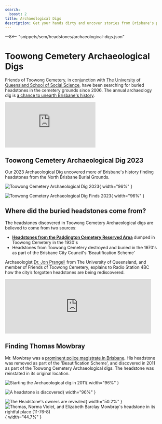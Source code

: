 ```yaml
---
search:
  boost: 2
title: Archaeological Digs
description: Get your hands dirty and uncover stories from Brisbane's past 
---
```

<!-- 
--8<-- "snippets/sem/headstones/archaeological-digs-with-event.json"
-->
--8<-- "snippets/sem/headstones/archaeological-digs.json"

# Toowong Cemetery Archaeological Digs

Friends of Toowong Cemetery, in conjunction with [The University of Queensland School of Social Science](https://social-science.uq.edu.au/undergraduate/archaeology), have been searching for buried headstones in the cemetery grounds since 2006. The annual archaeology dig is [a chance to unearth Brisbane's history](https://www.abc.net.au/news/2018-05-26/archaeology-dig-at-toowong-cemetery-a-chance-to-unearth-history/9800474). 

<!--
**Our 2024 Dig is planned for Saturday 25 May. Come along and watch the dig, or join in - make sure you wear appropriate clothing, closed shoes, and gardening gloves. We'll provide tools and instruction.**
-->

<div class="video-wrapper">
  <iframe src="https://www.youtube.com/embed/hgCx4OW69cY" title="YouTube video player" frameborder="0" allow="accelerometer; clipboard-write; encrypted-media; gyroscope; picture-in-picture" allowfullscreen></iframe>
</div> 

## Toowong Cemetery Archaeological Dig 2023 

Our 2023 Archaeological Dig uncovered more of Brisbane's history finding headstones from the North Brisbane Burial Grounds. 

![Toowong Cemetery Archaeological Dig 2023](../assets/images/digs/2023/dig-2023.jpg){ width="96%" } 

![Toowong Cemetery Archaeological Dig Finds 2023](../assets/images/digs/2023/dig-finds-2023.jpg){ width="96%" } 


## Where did the buried headstones come from?

The headstones discovered in Toowong Cemetery Archaeological digs are believed to come from two sources: 

- **[Headstones from the Paddington Cemetery Reserved Area](lost-paddington-headstones.md)** dumped in Toowong Cemetery in the 1930's
- Headstones from Toowong Cemetery destroyed and buried in the 1970's as part of the Brisbane City Council's 'Beautification Scheme'

Archaeologist [Dr. Jon Prangell](https://social-science.uq.edu.au/profile/138/jon-prangnell) from The University of Queensland, and member of Friends of Toowong Cemetery, explains to Radio Station 4BC how the city’s forgotten headstones are being rediscovered. 

<iframe src="https://omny.fm/shows/4bc-weekends-with-spencer-howson/archaeologists-unearth-forgotten-headstones-in-too/embed" width="96%" height="180" allow="autoplay; clipboard-write" frameborder="0" title="Archaeologists unearth  forgotten headstones in Toowong"></iframe>

<!--
## Headstones uncovered in Toowong Cemetery

Many headstones have been found in Toowong Cemetery Archaeological digs. 

**[See photos of our discoveries](https://www.facebook.com/pg/1871fotc/photos/?ref=page_internal)** on Facebook.

![Headstones discovered in Toowong Cemetery Archaeological digs](../assets/lost-and-found.jpg){ width="96%" } 

*<small>Headstones discovered in Toowong Cemetery Archaeological digs</small>*
-->

## Finding Thomas Mowbray

Mr. Mowbray was a [prominent police magistrate in Brisbane](https://trove.nla.gov.au/newspaper/article/82175317). His headstone was removed as part of the 'Beautification Scheme', and discovered in 2011 as part of the Toowong Cemetery Archaeological digs. The headstone was reinstated in its original location.

![Starting the Archaeological dig in 2011](../assets/images/digs/2011/fotc-2011-dig-3.jpg){ width="96%" } 

![A headstone is discovered](../assets/images/digs/2011/fotc-2011-dig-1.jpg){ width="96%" } 

![The Headstone's owners are revealed](../assets/images/digs/2011/fotc-2011-dig-6.jpg){ width="50.2%" } ![Thomas, Norma Violet, and Elizabeth Barclay Mowbray's headstone in its rightful place (11-76-8)](../assets/images/digs/2011/fotc-2011-dig-8.jpg){ width="44.7%" } 
